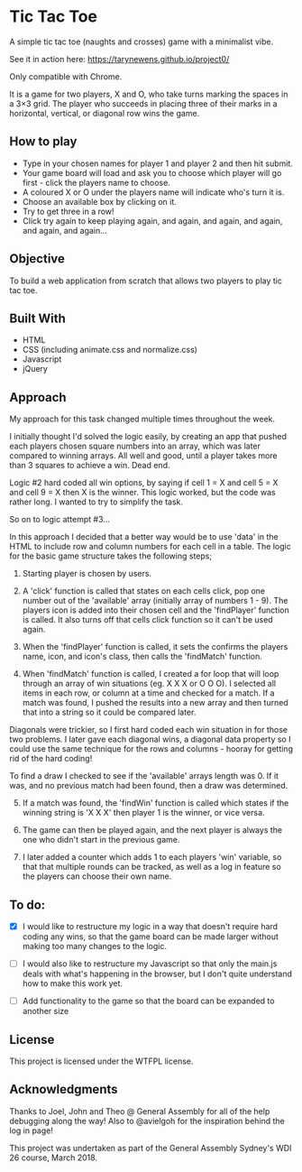 # Tic Tac Toe
A simple tic tac toe (naughts and crosses) game with a minimalist vibe.

See it in action here: https://tarynewens.github.io/project0/

Only compatible with Chrome.

It is a game for two players, X and O, who take turns marking the spaces in a 3×3 grid. The player who succeeds in placing three of their marks in a horizontal, vertical, or diagonal row wins the game.

## How to play
- Type in your chosen names for player 1 and player 2 and then hit submit.
- Your game board will load and ask you to choose which player will go first - click the players name to choose.
- A coloured X or O under the players name will indicate who's turn it is.
- Choose an available box by clicking on it.
- Try to get three in a row!
- Click try again to keep playing again, and again, and again, and again, and again, and again...

## Objective
To build a web application from scratch that allows two players to play tic tac toe.

## Built With
- HTML
- CSS (including animate.css and normalize.css)
- Javascript
- jQuery

## Approach
My approach for this task changed multiple times throughout the week.

I initially thought I'd solved the logic easily, by creating an app that pushed each players chosen square numbers into an array, which was later compared to winning arrays. All well and good, until a player takes more than 3 squares to achieve a win. Dead end.

Logic #2 hard coded all win options, by saying if cell 1 = X and cell 5 = X and cell 9 = X then X is the winner.
This logic worked, but the code was rather long. I wanted to try to simplify the task.

So on to logic attempt #3...

In this approach I decided that a better way would be to use 'data' in the HTML to include row and column numbers for each cell in a table. The logic for the basic game structure takes the following steps;

1. Starting player is chosen by users.

2. A 'click' function is called that states on each cells click, pop one number out of the 'available' array (initially array of numbers 1 - 9). The players icon is added into their chosen cell and the 'findPlayer' function is called. It also turns off that cells click function so it can't be used again.

3. When the 'findPlayer' function is called, it sets the confirms the players name, icon, and icon's class, then calls the 'findMatch' function.

4. When 'findMatch' function is called, I created a for loop that will loop through an array of win situations (eg. X X X or O O O). I selected all items in each row, or column at a time and checked for a match. If a match was found, I pushed the results into a new array and then turned that into a string so it could be compared later.

Diagonals were trickier, so I first hard coded each win situation in for those two problems. I later gave each diagonal wins, a diagonal data property so I could use the same technique for the rows and columns - hooray for getting rid of the hard coding!

To find a draw I checked to see if the 'available' arrays length was 0. If it was, and no previous match had been found, then a draw was determined.

5. If a match was found, the 'findWin' function is called which states if the winning string is 'X X X' then player 1 is the winner, or vice versa.

6. The game can then be played again, and the next player is always the one who didn't start in the previous game.

7. I later added a counter which adds 1 to each players 'win' variable, so that that multiple rounds can be tracked, as well as a log in feature so the players can choose their own name.

## To do:
- [x] I would like to restructure my logic in a way that doesn't require hard coding any wins, so that the game board can be made larger without making too many changes to the logic.
* [ ] I would also like to restructure my Javascript so that only the main.js deals with what's happening in the browser, but I don't quite understand how to make this work yet.
- [ ] Add functionality to the game so that the board can be expanded to another size

## License
This project is licensed under the WTFPL license.

## Acknowledgments
Thanks to Joel, John and Theo @ General Assembly for all of the help debugging along the way!
Also to @avielgoh for the inspiration behind the log in page!

This project was undertaken as part of the General Assembly Sydney's WDI 26 course, March 2018.
